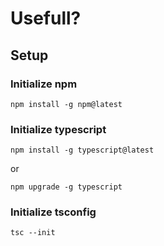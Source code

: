# Usefull?

## Setup

### Initialize npm
```
npm install -g npm@latest
```

### Initialize typescript
```
npm install -g typescript@latest
```
or
```
npm upgrade -g typescript
```

### Initialize tsconfig
```
tsc --init
```

